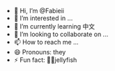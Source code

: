 - 👋 Hi, I’m @Fabieii
- 👀 I’m interested in ...
- 🌱 I’m currently learning 中文
- 💞️ I’m looking to collaborate on ...
- 📫 How to reach me ...
- 😄 Pronouns: they
- ⚡ Fun fact: 🪼🪼jellyfish

<!---
Fabieii/Fabieii is a ✨ special ✨ repository because its `README.md` (this file) appears on your GitHub profile.
You can click the Preview link to take a look at your changes. ok
--->
